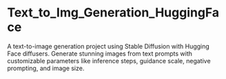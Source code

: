 # Text_to_Img_Generation_HuggingFace
A text-to-image generation project using Stable Diffusion with Hugging Face diffusers. Generate stunning images from text prompts with customizable parameters like inference steps, guidance scale, negative prompting, and image size.
